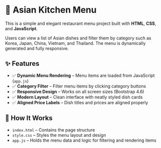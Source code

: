 # 🍜 Asian Kitchen Menu

This is a simple and elegant restaurant menu project built with **HTML**, **CSS**, and **JavaScript**.

Users can view a list of Asian dishes and filter them by category such as Korea, Japan, China, Vietnam, and Thailand. The menu is dynamically generated and fully responsive.

## ✨ Features

- ✅ **Dynamic Menu Rendering** – Menu items are loaded from JavaScript (`app.js`)  
- ✅ **Category Filter** – Filter menu items by clicking category buttons  
- ✅ **Responsive Design** – Works on all screen sizes (Bootstrap 4.6)  
- ✅ **Modern Layout** – Clean interface with neatly styled dish cards  
- ✅ **Aligned Price Labels** – Dish titles and prices are aligned properly

## 🚀 How It Works

- `index.html` – Contains the page structure  
- `style.css` – Styles the menu layout and design  
- `app.js` – Holds the menu data and logic for filtering and rendering items
